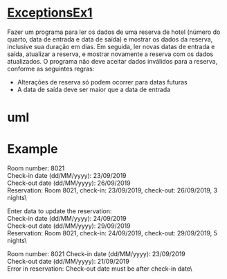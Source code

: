 # [ExceptionsEx1](https://www.udemy.com/course/java-curso-completo/learn/lecture/10793870?components=buy_button%2Cdiscount_expiration%2Cgift_this_course%2Cpurchase%2Cdeal_badge%2Credeem_coupon#overview)


Fazer um programa para ler os dados de uma reserva de hotel (número do quarto, data
de entrada e data de saída) e mostrar os dados da reserva, inclusive sua duração em
dias. Em seguida, ler novas datas de entrada e saída, atualizar a reserva, e mostrar
novamente a reserva com os dados atualizados. O programa não deve aceitar dados
inválidos para a reserva, conforme as seguintes regras:

- Alterações de reserva só podem ocorrer para datas futuras
- A data de saída deve ser maior que a data de entrada


# uml

# Example

Room number: 8021\
Check-in date (dd/MM/yyyy): 23/09/2019\
Check-out date (dd/MM/yyyy): 26/09/2019\
Reservation: Room 8021, check-in: 23/09/2019, check-out: 26/09/2019, 3 nights\

Enter data to update the reservation:\
Check-in date (dd/MM/yyyy): 24/09/2019\
Check-out date (dd/MM/yyyy): 29/09/2019\
Reservation: Room 8021, check-in: 24/09/2019, check-out: 29/09/2019, 5 nights\

Room number: 8021
Check-in date (dd/MM/yyyy): 23/09/2019\
Check-out date (dd/MM/yyyy): 21/09/2019\
Error in reservation: Check-out date must be after check-in date\
